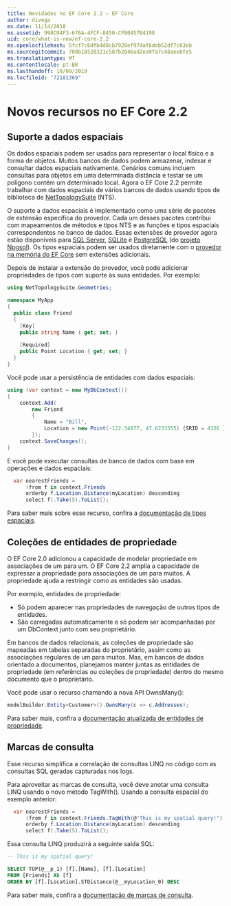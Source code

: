 ```yaml
---
title: Novidades no EF Core 2.2 – EF Core
author: divega
ms.date: 11/14/2018
ms.assetid: 998C04F3-676A-4FCF-8450-CFB0457B4198
uid: core/what-is-new/ef-core-2.2
ms.openlocfilehash: 5fcf7c6dfb4d8cb7928ef974af6deb52df7c63eb
ms.sourcegitcommit: 708b18520321c587b2046ad2ea9fa7c48aeebfe5
ms.translationtype: MT
ms.contentlocale: pt-BR
ms.lasthandoff: 10/09/2019
ms.locfileid: "72181369"
---
```

# <a name="new-features-in-ef-core-22"></a>Novos recursos no EF Core 2.2

## <a name="spatial-data-support"></a>Suporte a dados espaciais

Os dados espaciais podem ser usados para representar o local físico e a forma de objetos.
Muitos bancos de dados podem armazenar, indexar e consultar dados espaciais nativamente. Cenários comuns incluem consultas para objetos em uma determinada distância e testar se um polígono contém um determinado local.
Agora o EF Core 2.2 permite trabalhar com dados espaciais de vários bancos de dados usando tipos de biblioteca de [NetTopologySuite](https://github.com/NetTopologySuite/NetTopologySuite) (NTS).

O suporte a dados espaciais é implementado como uma série de pacotes de extensão específica do provedor.
Cada um desses pacotes contribui com mapeamentos de métodos e tipos NTS e as funções e tipos espaciais correspondentes no banco de dados.
Essas extensões de provedor agora estão disponíveis para [SQL Server](https://www.nuget.org/packages/Microsoft.EntityFrameworkCore.SqlServer.NetTopologySuite/), [SQLite](https://www.nuget.org/packages/Microsoft.EntityFrameworkCore.Sqlite.NetTopologySuite/) e [PostgreSQL](https://www.nuget.org/packages/Npgsql.EntityFrameworkCore.PostgreSQL.NetTopologySuite/) (do [projeto Npgsql](https://www.npgsql.org/)).
Os tipos espaciais podem ser usados diretamente com o [provedor na memória do EF Core](https://docs.microsoft.com/en-us/ef/core/providers/in-memory/) sem extensões adicionais.

Depois de instalar a extensão do provedor, você pode adicionar propriedades de tipos com suporte às suas entidades. Por exemplo:

``` csharp
using NetTopologySuite.Geometries;

namespace MyApp
{
  public class Friend
  {
    [Key]
    public string Name { get; set; }
  
    [Required]
    public Point Location { get; set; }
  }
}
``` 

Você pode usar a persistência de entidades com dados espaciais:

``` csharp
using (var context = new MyDbContext())
{
    context.Add(
        new Friend
        {
            Name = "Bill",
            Location = new Point(-122.34877, 47.6233355) {SRID = 4326 }
        });
    context.SaveChanges();
}
```
E você pode executar consultas de banco de dados com base em operações e dados espaciais:

``` csharp
  var nearestFriends =
      (from f in context.Friends
      orderby f.Location.Distance(myLocation) descending
      select f).Take(5).ToList();
```

Para saber mais sobre esse recurso, confira a [documentação de tipos espaciais](xref:core/modeling/spatial). 

## <a name="collections-of-owned-entities"></a>Coleções de entidades de propriedade

O EF Core 2.0 adicionou a capacidade de modelar propriedade em associações de um para um.
O EF Core 2.2 amplia a capacidade de expressar a propriedade para associações de um para muitos.
A propriedade ajuda a restringir como as entidades são usadas.

Por exemplo, entidades de propriedade:
- Só podem aparecer nas propriedades de navegação de outros tipos de entidades. 
- São carregadas automaticamente e só podem ser acompanhadas por um DbContext junto com seu proprietário.

Em bancos de dados relacionais, as coleções de propriedade são mapeadas em tabelas separadas do proprietário, assim como as associações regulares de um para muitos.
Mas, em bancos de dados orientado a documentos, planejamos manter juntas as entidades de propriedade (em referências ou coleções de propriedade) dentro do mesmo documento que o proprietário.

Você pode usar o recurso chamando a nova API OwnsMany():

``` csharp
modelBuilder.Entity<Customer>().OwnsMany(c => c.Addresses);
```

Para saber mais, confira a [documentação atualizada de entidades de propriedade](xref:core/modeling/owned-entities#collections-of-owned-types).

## <a name="query-tags"></a>Marcas de consulta

Esse recurso simplifica a correlação de consultas LINQ no código com as consultas SQL geradas capturadas nos logs.

Para aproveitar as marcas de consulta, você deve anotar uma consulta LINQ usando o novo método TagWith().
Usando a consulta espacial do exemplo anterior:

``` csharp
  var nearestFriends =
      (from f in context.Friends.TagWith(@"This is my spatial query!")
      orderby f.Location.Distance(myLocation) descending
      select f).Take(5).ToList();
```

Essa consulta LINQ produzirá a seguinte saída SQL:

``` sql
-- This is my spatial query!

SELECT TOP(@__p_1) [f].[Name], [f].[Location]
FROM [Friends] AS [f]
ORDER BY [f].[Location].STDistance(@__myLocation_0) DESC
```

Para saber mais, confira a [documentação de marcas de consulta](xref:core/querying/tags). 